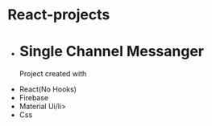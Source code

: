 # React-projects

 
<ul>
  <li><h1>Single Channel Messanger</h1>
   <p>Project created with<li>React(No Hooks)</li><li>Firebase</li><li>Material Ui/li> <li>Css</li></P>
 </li>
</ul>
